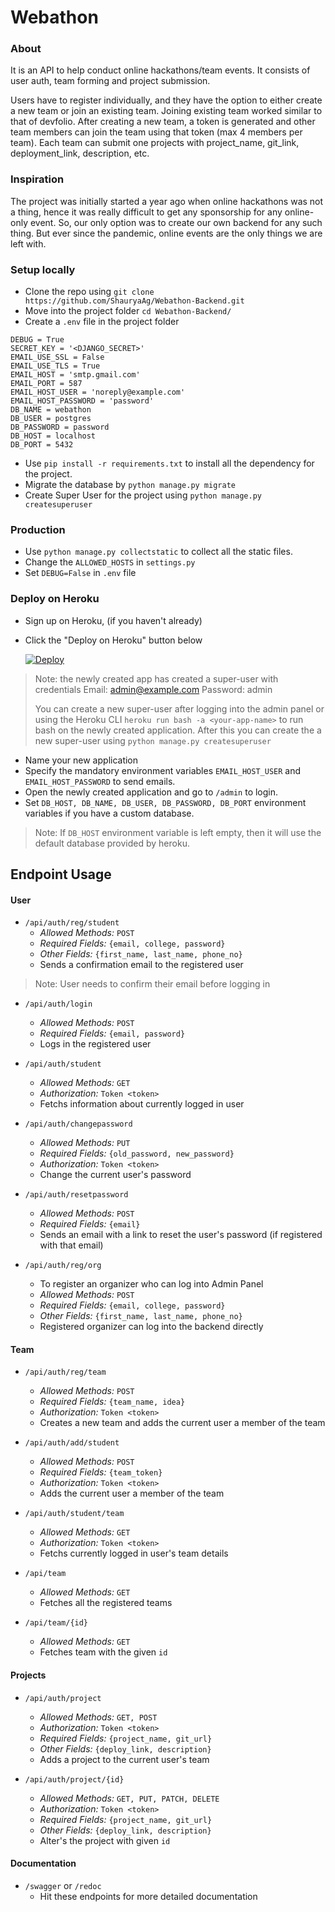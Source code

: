 # Webathon

### About
It is an API to help conduct online hackathons/team events. It consists of user auth, team forming and project submission.

Users have to register individually, and they have the option to either create a new team or join an existing team.
Joining existing team worked similar to that of devfolio. After creating a new team, a token is generated and other team members can join the team using that token (max 4 members per team).
Each team can submit one projects with project_name, git_link, deployment_link, description, etc.

### Inspiration
The project was initially started a year ago when online hackathons was not a thing, hence it was really difficult to get any sponsorship for any online-only event. So, our only option was to create our own backend for any such thing. 
But ever since the pandemic, online events are the only things we are left with.

### Setup locally
- Clone the repo using `git clone https://github.com/ShauryaAg/Webathon-Backend.git`
- Move into the project folder `cd Webathon-Backend/`
- Create a `.env` file in the project folder
```
DEBUG = True
SECRET_KEY = '<DJANGO_SECRET>'
EMAIL_USE_SSL = False
EMAIL_USE_TLS = True
EMAIL_HOST = 'smtp.gmail.com'
EMAIL_PORT = 587
EMAIL_HOST_USER = 'noreply@example.com'
EMAIL_HOST_PASSWORD = 'password'
DB_NAME = webathon
DB_USER = postgres
DB_PASSWORD = password
DB_HOST = localhost
DB_PORT = 5432
``` 
- Use `pip install -r requirements.txt` to install all the dependency for the project.
- Migrate the database by `python manage.py migrate`
- Create Super User for the project using `python manage.py createsuperuser`

### Production
- Use `python manage.py collectstatic` to collect all the static files.
- Change the `ALLOWED_HOSTS` in `settings.py`
- Set `DEBUG=False` in `.env` file

### Deploy on Heroku
- Sign up on Heroku, (if you haven't already) 
- Click the "Deploy on Heroku" button below

	[![Deploy](https://www.herokucdn.com/deploy/button.svg)](https://heroku.com/deploy)

> Note: the newly created app has created a super-user with credentials
> Email: admin@example.com
> Password: admin
> 
> You can create a new super-user after logging into the admin panel
> or using the Heroku CLI `heroku run bash -a <your-app-name>` to run bash on the newly created application.
> After this you can create the a new super-user using `python manage.py createsuperuser`

- Name your new application
- Specify the mandatory environment variables `EMAIL_HOST_USER` and `EMAIL_HOST_PASSWORD` to send emails.
- Open the newly created application and go to `/admin` to login.
- Set `DB_HOST, DB_NAME, DB_USER, DB_PASSWORD, DB_PORT` environment variables if you have a custom database.
> Note: If `DB_HOST` environment variable is left empty, then it will use the default database provided by heroku.


## Endpoint Usage
#### User
- `/api/auth/reg/student`
	- _Allowed Methods:_ `POST`
	- _Required Fields:_ `{email, college, password}`
	- _Other Fields:_ `{first_name, last_name, phone_no}`
	- Sends a confirmation email to the registered user

> Note: User needs to confirm their email before logging in 

- `/api/auth/login`
	- _Allowed Methods:_ `POST`
	- _Required Fields:_ `{email, password}`
	- Logs in the registered user

- `/api/auth/student`
	- _Allowed Methods:_ `GET`
	- _Authorization:_ `Token <token>`
	- Fetchs information about currently logged in user
	
- `/api/auth/changepassword`
	- _Allowed Methods:_ `PUT`
	- _Required Fields:_ `{old_password, new_password}`
	- _Authorization:_ `Token <token>`
	- Change the current user's password

- `/api/auth/resetpassword`
	- _Allowed Methods:_ `POST`
	- _Required Fields:_ `{email}`
	- Sends an email with a link to reset the user's password (if registered with that email)

- `/api/auth/reg/org`
	- To register an organizer who can log into Admin Panel
	- _Allowed Methods:_ `POST`
	- _Required Fields:_ `{email, college, password}`
	- _Other Fields:_ `{first_name, last_name, phone_no}`
	- Registered organizer can log into the backend directly

#### Team
- `/api/auth/reg/team`
	-	_Allowed Methods:_ `POST`
	- _Required Fields:_ `{team_name, idea}`
	- _Authorization:_ `Token <token>`
	- Creates a new team and adds the current user a member of the team

- `/api/auth/add/student`
	-	_Allowed Methods:_ `POST`
	- _Required Fields:_ `{team_token}`
	- _Authorization:_ `Token <token>`
	- Adds the current user a member of the team

- `/api/auth/student/team`
	- _Allowed Methods:_ `GET`
	- _Authorization:_ `Token <token>`
	- Fetchs currently logged in user's team details

- `/api/team`
	- _Allowed Methods:_ `GET`
	- Fetches all the registered teams

- `/api/team/{id}`
	- _Allowed Methods:_ `GET`
	- Fetches team with the given `id`
 
#### Projects
- `/api/auth/project`
	- _Allowed Methods:_ `GET, POST`
	- _Authorization:_ `Token <token>`
	- _Required Fields:_ `{project_name, git_url}`
	- _Other Fields:_ `{deploy_link, description}`
	- Adds a project to the current user's team

- `/api/auth/project/{id}`
	- _Allowed Methods:_ `GET, PUT, PATCH, DELETE`
	- _Authorization:_ `Token <token>`
	- _Required Fields:_ `{project_name, git_url}`
	- _Other Fields:_ `{deploy_link, description}`
	- Alter's the project with given `id`

#### Documentation
- `/swagger` or `/redoc`
	- Hit these endpoints for more detailed documentation

